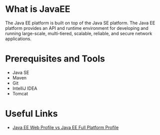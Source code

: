 # What is JavaEE
The Java EE platform is built on top of the Java SE platform. The Java EE platform provides an API and runtime environment for developing and running large-scale, multi-tiered, scalable, reliable, and secure network applications.

# Prerequisites and Tools
- Java SE
- Maven
- Git
- IntelliJ IDEA
- Tomcat

# Useful Links
- [Java EE Web Profile vs Java EE Full Platform Profile](https://stackoverflow.com/questions/24239978/)
